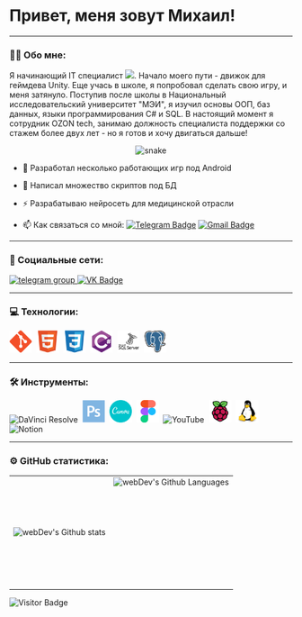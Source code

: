 
# Привет, меня зовут Михаил!

---

### :man_technologist: Обо мне:

Я начинающий IT специалист <img src="https://media.giphy.com/media/WUlplcMpOCEmTGBtBW/giphy.gif" width="30px">. Начало моего пути - движок для геймдева Unity. Еще учась в школе, я попробовал сделать свою игру, и меня затянуло. Поступив после школы в Национальный исследовательский университет "МЭИ", я изучил основы ООП, баз данных, языки программирования C# и SQL. В настоящий момент я сотрудник OZON tech, занимаю должность специалиста поддержки со стажем более двух лет - но я готов и хочу двигаться дальше! 

<p align="center">
 <img width="600" src="assets/github-snake.svg" alt="snake"/>
</p>

- :telescope: Разработал несколько работающих игр под Android

- :seedling: Написал множество скриптов под БД 

- :zap: Разрабатываю нейросеть для медицинской отрасли

- :mailbox: Как связаться со мной: [![Telegram Badge](https://img.shields.io/badge/-Samsonov_Misha-blue?style=flat&logo=Telegram&logoColor=white)](https://t.me/Samsonov_Misha) [![Gmail Badge](https://img.shields.io/badge/-Gmail-red?style=flat&logo=Gmail&logoColor=white)](mailto:mikhail.samsonov.99@mail.ru)

---

### 🤝 Социальные сети:

  <div id="badges">
     <a href="https://t.me/Samsonov_Misha" target="_blank">
      <img src="https://cdn-icons-png.flaticon.com/512/2111/2111646.png" width="40" height="40" alt="telegram group" />
    </a>
    <a href="https://vk.com/id228619710" target="_blank">
      <img src="https://cdn-icons-png.flaticon.com/512/145/145813.png" width="40" height="40" alt="VK Badge"/>
    </a>
  </div>

---

### 💻 Технологии:

<div>
  <img src="https://github.com/devicons/devicon/blob/master/icons/git/git-original.svg" title="git" alt="git" width="40" height="40"/>&nbsp
  <img src="https://github.com/devicons/devicon/blob/master/icons/html5/html5-original.svg" title="html5" alt="html5" width="40" height="40"/>&nbsp
  <img src="https://github.com/devicons/devicon/blob/master/icons/css3/css3-original.svg" title="css" alt="css" width="40" height="40"/>&nbsp
  <img src="https://github.com/devicons/devicon/blob/master/icons/csharp/csharp-original.svg" title="C#" alt="C#" width="40" height="40"/>&nbsp;
  <img src="https://github.com/devicons/devicon/blob/master/icons/microsoftsqlserver/microsoftsqlserver-plain-wordmark.svg" title="MSSQL" alt="MSSQL" width="40" height="40"/>&nbsp;
  <img src="https://github.com/devicons/devicon/blob/master/icons/postgresql/postgresql-original.svg" title="postgresql" alt="postgresql" width="40" height="40"/>&nbsp;


</div>

---

### 🛠 Инструменты:

<div>
  <img src="https://upload.wikimedia.org/wikipedia/commons/9/90/DaVinci_Resolve_17_logo.svg" title="DaVinci Resolve" alt="DaVinci Resolve" width="40" height="40"/>&nbsp;
  <img src="https://github.com/devicons/devicon/blob/master/icons/photoshop/photoshop-plain.svg" title="photoshop" alt="photoshop" width="40" height="40"/>&nbsp;
  <img src="https://github.com/devicons/devicon/blob/master/icons/canva/canva-original.svg" title="canva" alt="canva" width="40" height="40"/>&nbsp;
  <img src="https://github.com/devicons/devicon/blob/master/icons/figma/figma-original.svg" title="figma" alt="figma" width="40" height="40"/>&nbsp;
  <img src="https://upload.wikimedia.org/wikipedia/commons/9/9e/YouTube_Logo_%282013-2017%29.svg" title="YouTube" alt="YouTube" width="40" height="40"/>&nbsp;
  <img src="https://github.com/devicons/devicon/blob/master/icons/raspberrypi/raspberrypi-original.svg" title="raspberrypi" alt="raspberrypi" width="40" height="40"/>&nbsp;
  <img src="https://github.com/devicons/devicon/blob/master/icons/linux/linux-original.svg" title="linux" alt="linux" width="40" height="40"/>&nbsp;
  <img src="https://upload.wikimedia.org/wikipedia/commons/e/e9/Notion-logo.svg" title="Notion" alt="Notion" width="40" height="40"/>&nbsp;
</div>

---

<!-- ### 💻 Пройденные курсы:

| Курсы                                                           | Дата              |
| ----------------------------------------------------------------| :---------------: |
| C# курс                                                         |                   |


--- -->


### ⚙️ GitHub статистика:

<table>
  <tr>
    <td>
      <img align="left" src="http://github-readme-streak-stats.herokuapp.com?user=Gobo1349&theme=dark&background=000000" alt="webDev's Github stats" />
    </td>
    <td>
      <img height="195px" align="right" alt="webDev's Github Languages" src="https://github-readme-stats-sigma-five.vercel.app/api/top-langs/?username=Gobo1349&layout=compact&theme=vision-friendly-dark" />
    </td>
  </tr>
</table>

![Visitor Badge](https://visitor-badge.laobi.icu/badge?page_id=Gobo1349)
